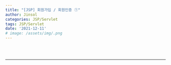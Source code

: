 ```yaml
---
title: "[JSP] 회원가입 / 회원인증 ①"
author: Jinsol
categories: JSP/Servlet
tags: JSP/Servlet
date: '2021-12-11'
# image: /assets/img/.png
---
```


<br>

## <span style="color:#9145B6"></span>
<hr>